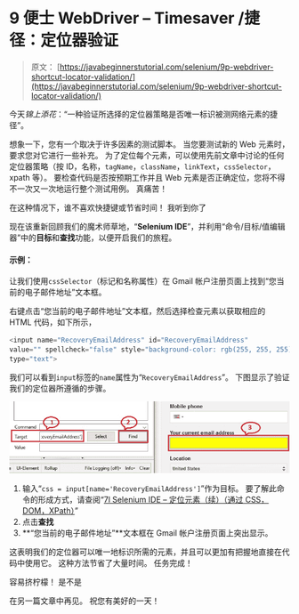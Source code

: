 # 9 便士 WebDriver – Timesaver /捷径：定位器验证

> 原文： [https://javabeginnerstutorial.com/selenium/9p-webdriver-shortcut-locator-validation/](https://javabeginnerstutorial.com/selenium/9p-webdriver-shortcut-locator-validation/)

今天*锦上添花*：“一种验证所选择的定位器策略是否唯一标识被测网络元素的捷径”。

想象一下，您有一个取决于许多因素的测试脚本。 当您要测试新的 Web 元素时，要求您对它进行一些补充。 为了定位每个元素，可以使用先前文章中讨论的任何定位器策略（按 ID，名称，`tagName`，`className`，`linkText`，`cssSelector`，xpath 等）。 要检查代码是否按预期工作并且 Web 元素是否正确定位，您将不得不一次又一次地运行整个测试用例。 真痛苦！

在这种情况下，谁不喜欢快捷键或节省时间！ 我听到你了

现在该重新回顾我们的魔术师草地，“**Selenium IDE**”，并利用“命令/目标/值编辑器”中的**目标**和**查找**功能，以便开启我们的旅程。

#### 示例：

让我们使用`cssSelector`（标记和名称属性）在 Gmail 帐户注册页面上找到“您当前的电子邮件地址”文本框。

右键点击“您当前的电子邮件地址”文本框，然后选择检查元素以获取相应的 HTML 代码，如下所示，

```java
<input name="RecoveryEmailAddress" id="RecoveryEmailAddress" 
value="" spellcheck="false" style="background-color: rgb(255, 255, 255);" 
type="text">
```

我们可以看到`input`标签的`name`属性为“`RecoveryEmailAddress`”。 下图显示了验证我们的定位器所遵循的步骤。

![Shortcut](img/87d67dcea7c38175d9c6e55c5ca89c74.png)

1.  输入“`css = input[name='RecoveryEmailAddress']`”作为目标。 要了解此命令的形成方式，请查阅“[7l Selenium IDE – 定位元素（续）（通过 CSS，DOM，XPath）](https://javabeginnerstutorial.com/selenium/7l-ide-locating-elements-contd/)”
2.  点击**查找**
3.  **“您当前的电子邮件地址”**文本框在 Gmail 帐户注册页面上突出显示。

这表明我们的定位器可以唯一地标识所需的元素，并且可以更加有把握地直接在代码中使用它。 这种方法节省了大量时间。 任务完成！

容易挤柠檬！ 是不是

在另一篇文章中再见。 祝您有美好的一天！

